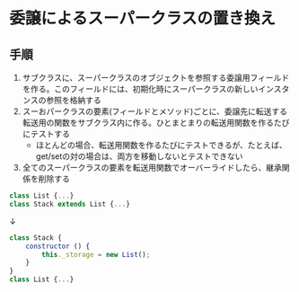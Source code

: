 # 委譲によるスーパークラスの置き換え

## 手順
1. サブクラスに、スーパークラスのオブジェクトを参照する委譲用フィールドを作る。このフィールドには、初期化時にスーパークラスの新しいインスタンスの参照を格納する
2. スーおパークラスの要素(フィールドとメソッド)ごとに、委譲先に転送する転送用の関数をサブクラス内に作る。ひとまとまりの転送用関数を作るたびにテストする
   - ほとんどの場合、転送用関数を作るたびにテストできるが、たとえば、get/setの対の場合は、両方を移動しないとテストできない
3. 全てのスーパークラスの要素を転送用関数でオーバーライドしたら、継承関係を削除する

```js
class List {...}
class Stack extends List {...}
```
↓
```js
class Stack {
	constructor () {
		this._storage = new List();
    }
}
class List {...}
```